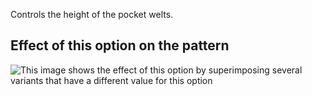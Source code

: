 Controls the height of the pocket welts.

## Effect of this option on the pattern

![This image shows the effect of this option by superimposing several variants that have a different value for this option](wahid\_weltheight\_sample.svg "Effect of this option on the pattern")

